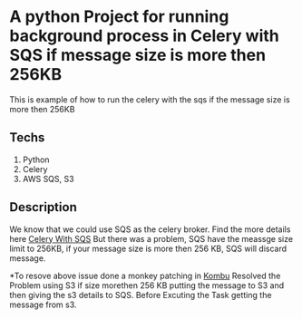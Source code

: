 # A python Project for running background process in Celery with SQS if message size is more then 256KB 
This is example of how to run the celery with the sqs if the  message size is more then 256KB 

## Techs
1. Python
2. Celery
3. AWS SQS, S3

## Description
We know that we could use SQS as the celery broker. Find the more details here <a href="http://docs.celeryproject.org/en/latest/getting-started/brokers/sqs.html">Celery With SQS</a>
But there was a problem, SQS have the meassge size limit to 256KB, if your message size is more then 256 KB, SQS will discard message.

*To resove  above issue done a monkey patching in  <a href="https://github.com/celery/kombu">Kombu</a>
  Resolved the Problem using S3 if size morethen 256 KB putting the message to S3 and then giving the s3 details to SQS. Before
  Excuting the Task getting the message from s3.

   
